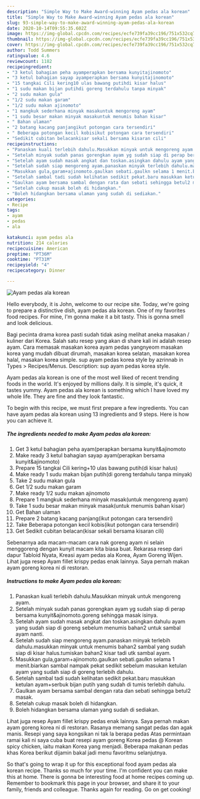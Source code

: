 ```yaml
---
description: "Simple Way to Make Award-winning Ayam pedas ala korean"
title: "Simple Way to Make Award-winning Ayam pedas ala korean"
slug: 93-simple-way-to-make-award-winning-ayam-pedas-ala-korean
date: 2020-10-14T09:55:35.602Z
image: https://img-global.cpcdn.com/recipes/ecfe739fa39cc196/751x532cq70/ayam-pedas-ala-korean-resipi-foto-utama.jpg
thumbnail: https://img-global.cpcdn.com/recipes/ecfe739fa39cc196/751x532cq70/ayam-pedas-ala-korean-resipi-foto-utama.jpg
cover: https://img-global.cpcdn.com/recipes/ecfe739fa39cc196/751x532cq70/ayam-pedas-ala-korean-resipi-foto-utama.jpg
author: Todd Summers
ratingvalue: 4.6
reviewcount: 1182
recipeingredient:
- "3 ketul bahagian peha ayamperapkan bersama kunyitajinomoto"
- "3 ketul bahagian sayap ayamperapkan bersama kunyitajinomoto"
- "15 tangkai Cili kering10 ulas bawang putihdi kisar halus"
- "1 sudu makan bijan putihdi goreng terdahulu tanpa minyak"
- "2 sudu makan gula"
- "1/2 sudu makan garam"
- "1/2 sudu makan ajinomoto"
- "1 mangkuk sederhana minyak masakuntuk mengoreng ayam"
- "1 sudu besar makan minyak masakuntuk menumis bahan kisar"
- " Bahan ulaman"
- "2 batang kacang panjangikut potongan cara tersendiri"
- " Beberapa potongan kecil kobisikut potongan cara tersendiri"
- "Sedikit cubitan belacankisar sekali bersama kisaran cili"
recipeinstructions:
- "Panaskan kuali terlebih dahulu.Masukkan minyak untuk mengoreng ayam."
- "Setelah minyak sudah panas gorengkan ayam yg sudah siap di perap bersama kunyit&amp;ajinomoto.goreng sehingga masak isinya."
- "Setelah ayam sudah masak angkat dan toskan.asingkan dahulu ayam yang sudah siap di goreng sebelum menumis bahan2 untuk sambal ayam nanti."
- "Setelah sudah siap mengoreng ayam.panaskan minyak terlebih dahulu.masukkan minyak untuk menumis bahan2 sambal yang sudah siap di kisar halus.tumiskan bahan2 kisar tadi utk sambal ayam."
- "Masukkan gula,garam+ajinomoto.gaulkan sebati.gaulkn selama 1 menit.biarkan sambal nampak pekat sedikit sebelum masukan ketulan ayam yang sudah siap di goreng terlebih dahulu."
- "Setelah sambal tadi sudah kelihatan sedikit pekat.baru masukkan ketulan ayam+serbuk bijan putih yang sudah di tumis terlebih dahulu."
- "Gaulkan ayam bersama sambal dengan rata dan sebati sehingga betul2 masak."
- "Setelah cukup masak boleh di hidangkan."
- "Boleh hidangkan bersama ulaman yang sudah di sediakan."
categories:
- Recipe
tags:
- ayam
- pedas
- ala

katakunci: ayam pedas ala 
nutrition: 214 calories
recipecuisine: American
preptime: "PT36M"
cooktime: "PT31M"
recipeyield: "4"
recipecategory: Dinner

---
```



![Ayam pedas ala korean](https://img-global.cpcdn.com/recipes/ecfe739fa39cc196/751x532cq70/ayam-pedas-ala-korean-resipi-foto-utama.jpg)

Hello everybody, it is John, welcome to our recipe site. Today, we're going to prepare a distinctive dish, ayam pedas ala korean. One of my favorites food recipes. For mine, I'm gonna make it a bit tasty. This is gonna smell and look delicious.

Bagi pecinta drama korea pasti sudah tidak asing melihat aneka masakan / kuliner dari Korea. Salah satu resep yang akan di share kali ini adalah resep ayam. Cara memasak masakan korea ayam pedas yangnyeom masakan korea yang mudah dibuat dirumah, masakan korea selatan, masakan korea halal, masakan korea simple. sup ayam pedas korea style by azrinnab in Types &gt; Recipes/Menus. Description: sup ayam pedas korea style.

Ayam pedas ala korean is one of the most well liked of recent trending foods in the world. It's enjoyed by millions daily. It is simple, it's quick, it tastes yummy. Ayam pedas ala korean is something which I have loved my whole life. They are fine and they look fantastic.


To begin with this recipe, we must first prepare a few ingredients. You can have ayam pedas ala korean using 13 ingredients and 9 steps. Here is how you can achieve it.

<!--inarticleads1-->

##### The ingredients needed to make Ayam pedas ala korean:

1. Get 3 ketul bahagian peha ayam(perapkan bersama kunyit&amp;ajinomoto
1. Make ready 3 ketul bahagian sayap ayam(perapkan bersama kunyit&amp;ajinomoto)
1. Prepare 15 tangkai Cili kering+10 ulas bawang putih(di kisar halus)
1. Make ready 1 sudu makan bijan putih(di goreng terdahulu tanpa minyak)
1. Take 2 sudu makan gula
1. Get 1/2 sudu makan garam
1. Make ready 1/2 sudu makan ajinomoto
1. Prepare 1 mangkuk sederhana minyak masak(untuk mengoreng ayam)
1. Take 1 sudu besar makan minyak masak(untuk menumis bahan kisar)
1. Get  Bahan ulaman
1. Prepare 2 batang kacang panjang(ikut potongan cara tersendiri)
1. Take  Beberapa potongan kecil kobis(ikut potongan cara tersendiri)
1. Get Sedikit cubitan belacan(kisar sekali bersama kisaran cili)


Sebenarnya ada macam-macam cara nak goreng ayam ni selain menggoreng dengan kunyit macam kita biasa buat. Rekarasa resep dari dapur Tabloid Nyata, Kreasi ayam pedas ala Korea, Ayam Goreng Wijen. Lihat juga resep Ayam fillet krispy pedas enak lainnya. Saya pernah makan ayam goreng korea ni di restoran. 

<!--inarticleads2-->

##### Instructions to make Ayam pedas ala korean:

1. Panaskan kuali terlebih dahulu.Masukkan minyak untuk mengoreng ayam.
1. Setelah minyak sudah panas gorengkan ayam yg sudah siap di perap bersama kunyit&amp;ajinomoto.goreng sehingga masak isinya.
1. Setelah ayam sudah masak angkat dan toskan.asingkan dahulu ayam yang sudah siap di goreng sebelum menumis bahan2 untuk sambal ayam nanti.
1. Setelah sudah siap mengoreng ayam.panaskan minyak terlebih dahulu.masukkan minyak untuk menumis bahan2 sambal yang sudah siap di kisar halus.tumiskan bahan2 kisar tadi utk sambal ayam.
1. Masukkan gula,garam+ajinomoto.gaulkan sebati.gaulkn selama 1 menit.biarkan sambal nampak pekat sedikit sebelum masukan ketulan ayam yang sudah siap di goreng terlebih dahulu.
1. Setelah sambal tadi sudah kelihatan sedikit pekat.baru masukkan ketulan ayam+serbuk bijan putih yang sudah di tumis terlebih dahulu.
1. Gaulkan ayam bersama sambal dengan rata dan sebati sehingga betul2 masak.
1. Setelah cukup masak boleh di hidangkan.
1. Boleh hidangkan bersama ulaman yang sudah di sediakan.


Lihat juga resep Ayam fillet krispy pedas enak lainnya. Saya pernah makan ayam goreng korea ni di restoran. Rasanya memang sangat pedas dan agak manis. Resepi yang saya kongsikan ni tak la berapa pedas Atas permintaan ramai kali ni saya cuba buat resepi ayam goreng Korea pedas @ Korean spicy chicken, iaitu makan Korea yang menjadi. Beberapa makanan pedas khas Korea berikut dijamin bakal jadi menu favoritmu selanjutnya. 

So that's going to wrap it up for this exceptional food ayam pedas ala korean recipe. Thanks so much for your time. I'm confident you can make this at home. There is gonna be interesting food at home recipes coming up. Remember to bookmark this page in your browser, and share it to your family, friends and colleague. Thanks again for reading. Go on get cooking!

